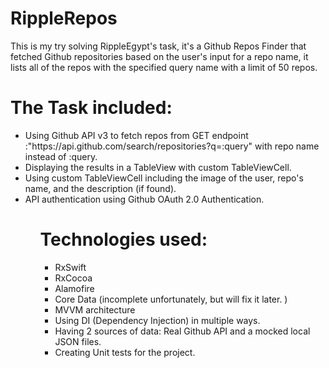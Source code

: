 # RippleRepos
This is my try solving RippleEgypt's task, it's a Github Repos Finder that fetched Github repositories based on the user's input for a repo name, it lists all of the repos with the specified query name with a limit of 50 repos.

# The Task included:

<ul>
<li>Using Github API v3 to fetch repos from GET endpoint :"https://api.github.com/search/repositories?q=:query" with repo name instead of :query.</li>
<li>Displaying the results in a TableView with custom TableViewCell.</li>
<li>Using custom TableViewCell including the image of the user, repo's name, and the description (if found).</li>
<li>API authentication using Github OAuth 2.0 Authentication.</li>
<ul/>

# Technologies used:

<ul>
<li>RxSwift</li>
<li>RxCocoa</li>
<li>Alamofire</li>
<li>Core Data (incomplete unfortunately, but will fix it later. )</li>
<li>MVVM architecture</li>
<li>Using DI (Dependency Injection) in multiple ways.</li>
<li>Having 2 sources of data: Real Github API and a mocked local JSON files.</li>
<li>Creating Unit tests for the project.</li>

<ul/>
